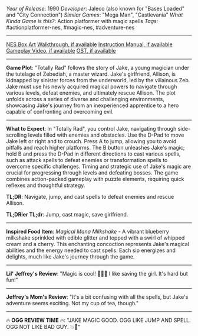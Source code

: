 *Year of Release*: 1990
*Developer*: Jaleco (also known for "Bases Loaded" and "City Connection")
*Similar Games*: "Mega Man", "Castlevania"
*What Kinda Game is this?*: Action platformer with magic spells
*Tags:* #actionplatformer-nes, #magic-nes, #adventure-nes

---
[NES Box Art](https://www.google.com/search?tbm=isch&q=NES+Box+Art+Totally+Rad) 
[Walkthrough, if available](https://www.google.com/search?q=Walkthrough+NES+Totally+Rad)
[Instruction Manual, if available](https://www.google.com/search?q=NES+Instruction+Manual+Totally+Rad)
[Gameplay Video, if available](https://www.youtube.com/results?search_query=gameplay+NES+Totally+Rad) 
[OST, if available](https://www.youtube.com/results?search_query=gameplay+NES+Totally+Rad+OST)

- - -
**Game Plot**:
"Totally Rad" follows the story of Jake, a young magician under the tutelage of Zebediah, a master wizard. Jake's girlfriend, Allison, is kidnapped by sinister forces from the underworld, led by the villainous Zeb. Jake must use his newly acquired magical powers to navigate through various levels, defeat enemies, and ultimately rescue Allison. The plot unfolds across a series of diverse and challenging environments, showcasing Jake's journey from an inexperienced apprentice to a hero capable of confronting and overcoming evil.

- - -
**What to Expect**: 
In "Totally Rad", you control Jake, navigating through side-scrolling levels filled with enemies and obstacles. Use the D-Pad to move Jake left or right and to crouch. Press A to jump, allowing you to avoid pitfalls and reach higher platforms. The B button unleashes Jake's magic; hold B and press the D-Pad in different directions to cast various spells, such as attack spells to defeat enemies or transformation spells to overcome specific challenges. Timing and strategic use of Jake's magic are crucial for progressing through levels and defeating bosses. The game combines action-packed gameplay with puzzle elements, requiring quick reflexes and thoughtful strategy.

**TL;DR**:
Navigate, jump, and cast spells to defeat enemies and rescue Allison.

**TL;DRier TL;dr**: 
Jump, cast magic, save girlfriend.

---
**Inspired Food Item**: 
*Magical Mana Milkshake* - A vibrant blueberry milkshake sprinkled with edible glitter and topped with a swirl of whipped cream and a cherry. This enchanting concoction represents Jake's magical abilities and the energy needed to cast spells. Each sip energizes and delights, much like Jake's journey through the game.

---
**Lil' Jeffrey's Review**: 
"Magic is cool! 💫🧙‍♂️ I like saving the girl. It's hard but fun!"

---
**Jeffrey's Mom's Review**: 
"It's a bit confusing with all the spells, but Jake's adventure seems exciting. Not my cup of tea, though."

---
🔥 **OGG REVIEW TIME** 🔥: 
"JAKE MAGIC GOOD. OGG LIKE JUMP AND SPELL. OGG NOT LIKE BAD GUY. 💥👊"